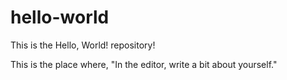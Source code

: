 # hello-world
This is the Hello, World! repository!

This is the place where, "In the editor, write a bit about yourself."
